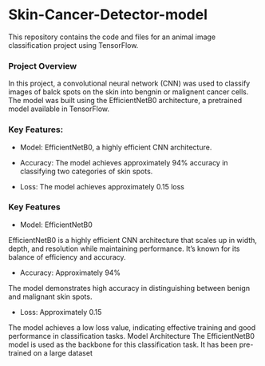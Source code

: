 # Skin-Cancer-Detector-model
This repository contains the code and files for an animal image classification project using TensorFlow.

### Project Overview
In this project, a convolutional neural network (CNN) was used to classify images of balck spots on the skin into bengnin or malignent cancer cells. The model was built using the EfficientNetB0 architecture, a pretrained model available in TensorFlow.

### Key Features:
* Model: EfficientNetB0, a highly efficient CNN architecture.

* Accuracy: The model achieves approximately 94% accuracy in classifying two categories of skin spots.
* Loss: The model achieves approximately 0.15 loss

### Key Features
* Model: EfficientNetB0

EfficientNetB0 is a highly efficient CNN architecture that scales up in width, depth, and resolution while maintaining performance. It’s known for its balance of efficiency and accuracy.
* Accuracy: Approximately 94%

The model demonstrates high accuracy in distinguishing between benign and malignant skin spots.
* Loss: Approximately 0.15

The model achieves a low loss value, indicating effective training and good performance in classification tasks.
Model Architecture
The EfficientNetB0 model is used as the backbone for this classification task. It has been pre-trained on a large dataset
